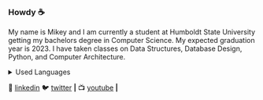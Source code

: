 ### Howdy ☕
My name is Mikey and I am currently a student at Humboldt State University getting my bachelors degree in Computer Science. My expected graduation year is 2023.
I have taken classes on Data Structures, Database Design, Python, and Computer Architecture.

<details>
<summary>Used Languages</summary>
  
[![Top Langs](https://github-readme-stats.vercel.app/api/top-langs/?username=shpoopdy&title_color=007bff&text_color=e7e7e7&icon_color=007bff&bg_color=171c28)](https://github.com/shpoopdy/github-readme-stats)
  
</details>

👔 [linkedin][linkedin]
🐦 [twitter][twitter] **|**
📺 [youtube][youtube] **|**



[linkedin]: https://www.linkedin.com/in/michael-crispin-jr-b00a15104/
[twitter]: https://twitter.com/shpoopdy
[youtube]: https://www.youtube.com/channel/UCaRbyJwt7N2RtOB7tWPPN3w

<!--
**shpoopdy/shpoopdy** is a ✨ _special_ ✨ repository because its `README.md` (this file) appears on your GitHub profile.

Here are some ideas to get you started:

- 🔭 I’m currently working on ...
- 🌱 I’m currently learning ...
- 👯 I’m looking to collaborate on ...
- 🤔 I’m looking for help with ...
- 💬 Ask me about ...
- 📫 How to reach me: ...
- 😄 Pronouns: ...
- ⚡ Fun fact: ...
-->

